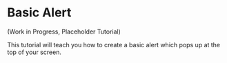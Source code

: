 # Basic Alert

(Work in Progress, Placeholder Tutorial)

This tutorial will teach you how to create a basic alert which pops up at the top of your screen.